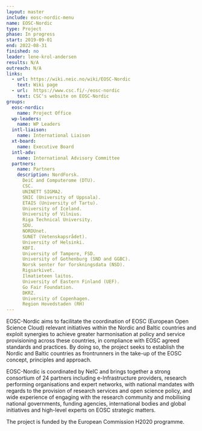 ```yaml
---
layout: master
include: eosc-nordic-menu
name: EOSC-Nordic
type: Project
phase: In progress
start: 2019-09-01
end: 2022-08-31
finished: no
leader: lene-krol-andersen
results: N/A
outreach: N/A
links:
  - url: https://wiki.neic.no/wiki/EOSC-Nordic
    text: Wiki page
  - url:  https://www.csc.fi/-/eosc-nordic
    text: CSC's website on EOSC-Nordic
groups:
  eosc-nordic:
    name: Project Office
  wp-leaders:
    name: WP Leaders
  intl-liaison:
    name: International Liaison
  xt-board:
    name: Executive Board
  intl-adv:
    name: International Advisory Committee
  partners:
    name: Partners
    description: NordForsk.  
      DeiC and Computerome (DTU).  
      CSC. 
      UNINETT SIGMA2. 
      SNIC (University of Uppsala).  
      ETAIS (University of Tartu).  
      University of Iceland.  
      University of Vilnius.  
      Riga Technical University.  
      SDU. 
      NORDUnet.  
      SUNET (Vetenskapsrådet). 
      University of Helsinki. 
      KBFI. 
      University of Tampere, FSD. 
      University of Gothenburg (SND and GGBC). 
      Norsk senter for forskningsdata (NSD).  
      Rigsarkivet. 
      Ilmatieteen laitos.  
      University of Eastern Finland (UEF).  
      Go Fair Foundation.  
      DKRZ. 
      University of Copenhagen.  
      Region Hovedstaden (RH)
---
```

EOSC-Nordic aims to facilitate the coordination of EOSC (European Open Science Cloud) relevant initiatives within the Nordic and Baltic countries and exploit synergies to achieve greater harmonisation at policy and service provisioning across these countries, in compliance with EOSC agreed standards and practices. By doing so, the project seeks to establish the Nordic and Baltic countries as frontrunners in the take-up of the EOSC concept, principles and approach.

EOSC-Nordic is coordinated by NeIC and brings together a strong consortium of 24 partners including e-Infrastructure providers, research performing organisations and expert networks, with national mandates with regards to the provision of research services and open science policy, and wide experience of engaging with the research community and mobilising national governments, funding agencies, international bodies and global initiatives and high-level experts on EOSC strategic matters.

The project is funded by the European Commission H2020 programme.
